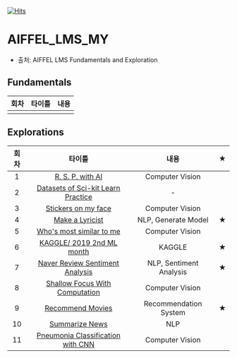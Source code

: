 [![Hits](https://hits.seeyoufarm.com/api/count/incr/badge.svg?url=https%3A%2F%2Fgithub.com%2Fthk-lightman%2FAIFFEL_LMS_MY&count_bg=%2379C83D&title_bg=%23555555&icon=&icon_color=%23E7E7E7&title=hits&edge_flat=false)](https://hits.seeyoufarm.com)

# AIFFEL_LMS_MY  

- 출처: AIFFEL LMS Fundamentals and Exploration

## Fundamentals

| 회차 | 타이틀 | 내용 |
| :--: | :----: | :--: |
|      |        |      |

## Explorations

| 회차 |                            타이틀                            |          내용           |  ★   |
| :--: | :----------------------------------------------------------: | :---------------------: | :--: |
|  1   | [R. S. P. with AI](https://github.com/thk-lightman/AIFFEL_LMS_MY/blob/master/%5BE-01%5D%20%EC%9D%B8%EA%B3%B5%EC%A7%80%EB%8A%A5%EA%B3%BC%20%EA%B0%80%EC%9C%84%EB%B0%94%EC%9C%84%EB%B3%B4.ipynb) |     Computer Vision     |      |
|  2   | [Datasets of Sci-kit Learn Practice](https://github.com/thk-lightman/AIFFEL_LMS_MY/blob/master/%5BE-02%5D%20sklearn.datasets%20%EC%97%B0%EC%8A%B5.ipynb) |            -            |      |
|  3   | [Stickers on my face](https://github.com/thk-lightman/AIFFEL_LMS_MY/blob/master/%5BE-03%5D%20Stikers%20On%20My%20face.ipynb) |     Computer Vision     |      |
|  4   | [Make a Lyricist](https://github.com/thk-lightman/AIFFEL_LMS_MY/blob/master/%5BE-04%5D%20Make%20a%20Lyricsht.ipynb) |   NLP, Generate Model   |  ★   |
|  5   | [Who's most similar to me](https://github.com/thk-lightman/AIFFEL_LMS_MY/blob/master/%5BE-05%5D%20Who's%20similarest%20to%20me.ipynb) |     Computer Vision     |      |
|  6   | [KAGGLE/ 2019 2nd ML month](https://github.com/thk-lightman/AIFFEL_LMS_MY/blob/master/%5BE-06%5D%20KAGGLE%2C%202019%202nd%20ML%20month.ipynb) |         KAGGLE          |  ★   |
|  7   | [Naver Review Sentiment Analysis](https://github.com/thk-lightman/AIFFEL_LMS_MY/blob/master/%5BE-07%5D%20Naver%20Review%20Sentiment%20Analysis.ipynb) | NLP, Sentiment Analysis |  ★   |
|  8   | [Shallow Focus With Computation](https://github.com/thk-lightman/AIFFEL_LMS_MY/blob/master/%5BE-08%5D%20Shallow%20Focus%20With%20Computation.ipynb) |     Computer Vision     |      |
|  9   | [Recommend Movies](https://github.com/thk-lightman/AIFFEL_LMS_MY/blob/master/%5BE-09%5D%20Recommend%20Movies.ipynb) |  Recommendation System  |  ★   |
|  10  |                      [Summarize News]()                      |           NLP           |      |
|  11  |            [Pneumonia Classification with CNN]()             |     Computer Vision     |      |

